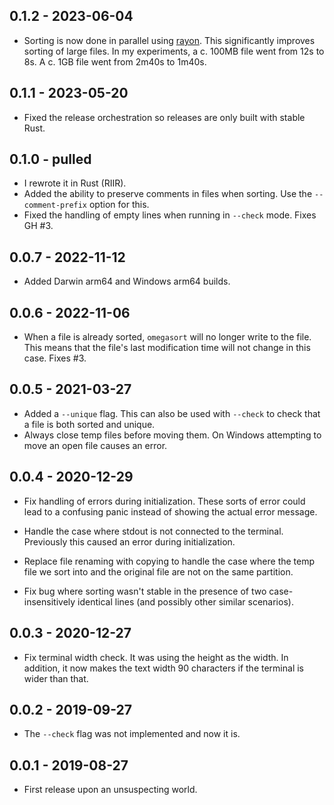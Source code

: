 ## 0.1.2 - 2023-06-04

- Sorting is now done in parallel using [rayon](https://docs.rs/rayon/latest/rayon/). This
  significantly improves sorting of large files. In my experiments, a c. 100MB file went from 12s to
  8s. A c. 1GB file went from 2m40s to 1m40s.

## 0.1.1 - 2023-05-20

- Fixed the release orchestration so releases are only built with stable Rust.

## 0.1.0 - pulled

- I rewrote it in Rust (RIIR).
- Added the ability to preserve comments in files when sorting. Use the `--comment-prefix` option
  for this.
- Fixed the handling of empty lines when running in `--check` mode. Fixes GH #3.

## 0.0.7 - 2022-11-12

- Added Darwin arm64 and Windows arm64 builds.

## 0.0.6 - 2022-11-06

- When a file is already sorted, `omegasort` will no longer write to the file. This means that the
  file's last modification time will not change in this case. Fixes #3.

## 0.0.5 - 2021-03-27

- Added a `--unique` flag. This can also be used with `--check` to check that a file is both sorted
  and unique.
- Always close temp files before moving them. On Windows attempting to move an open file causes an
  error.

## 0.0.4 - 2020-12-29

- Fix handling of errors during initialization. These sorts of error could lead to a confusing panic
  instead of showing the actual error message.

- Handle the case where stdout is not connected to the terminal. Previously this caused an error
  during initialization.

- Replace file renaming with copying to handle the case where the temp file we sort into and the
  original file are not on the same partition.

- Fix bug where sorting wasn't stable in the presence of two case-insensitively identical lines (and
  possibly other similar scenarios).

## 0.0.3 - 2020-12-27

- Fix terminal width check. It was using the height as the width. In addition, it now makes the text
  width 90 characters if the terminal is wider than that.

## 0.0.2 - 2019-09-27

- The `--check` flag was not implemented and now it is.

## 0.0.1 - 2019-08-27

- First release upon an unsuspecting world.
